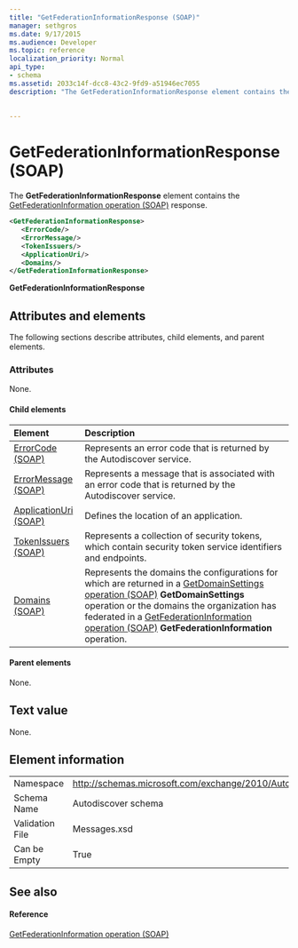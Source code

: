 ```yaml
---
title: "GetFederationInformationResponse (SOAP)"
manager: sethgros
ms.date: 9/17/2015
ms.audience: Developer
ms.topic: reference
localization_priority: Normal
api_type:
- schema
ms.assetid: 2033c14f-dcc8-43c2-9fd9-a51946ec7055
description: "The GetFederationInformationResponse element contains the GetFederationInformation operation (SOAP) response."
 
 
---
```


# GetFederationInformationResponse (SOAP)

The **GetFederationInformationResponse** element contains the [GetFederationInformation operation (SOAP)](getfederationinformation-operation-soap.md) response. 
  
```XML
<GetFederationInformationResponse>
   <ErrorCode/>
   <ErrorMessage/>
   <TokenIssuers/>
   <ApplicationUri/>
   <Domains/>
</GetFederationInformationResponse>
```

 **GetFederationInformationResponse**
## Attributes and elements

The following sections describe attributes, child elements, and parent elements.
  
### Attributes

None.
  
#### Child elements

|**Element**|**Description**|
|:-----|:-----|
|[ErrorCode (SOAP)](errorcode-soap.md) <br/> |Represents an error code that is returned by the Autodiscover service.  <br/> |
|[ErrorMessage (SOAP)](errormessage-soap.md) <br/> |Represents a message that is associated with an error code that is returned by the Autodiscover service.  <br/> |
|[ApplicationUri (SOAP)](applicationuri-soap.md) <br/> |Defines the location of an application.  <br/> |
|[TokenIssuers (SOAP)](tokenissuers-soap.md) <br/> |Represents a collection of security tokens, which contain security token service identifiers and endpoints.  <br/> |
|[Domains (SOAP)](domains-soap.md) <br/> |Represents the domains the configurations for which are returned in a [GetDomainSettings operation (SOAP)](getdomainsettings-operation-soap.md) **GetDomainSettings** operation or the domains the organization has federated in a [GetFederationInformation operation (SOAP)](getfederationinformation-operation-soap.md) **GetFederationInformation** operation.  <br/> |
   
#### Parent elements

None.
  
## Text value

None.
  
## Element information

|||
|:-----|:-----|
|Namespace  <br/> |http://schemas.microsoft.com/exchange/2010/Autodiscover  <br/> |
|Schema Name  <br/> |Autodiscover schema  <br/> |
|Validation File  <br/> |Messages.xsd  <br/> |
|Can be Empty  <br/> |True  <br/> |
   
## See also

#### Reference

[GetFederationInformation operation (SOAP)](getfederationinformation-operation-soap.md)

